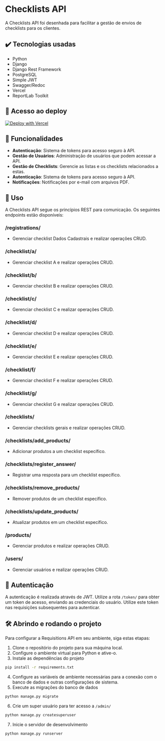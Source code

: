 # Checklists API

A Checklists API foi desenhada para facilitar a gestão de envios de checklists para os clientes.

## ✔️ Tecnologias usadas
- Python
- Django
- Django Rest Framework
- PostgreSQL
- Simple JWT
- Swagger/Redoc
- Vercel
- ReportLab Toolkit

## 📁 Acesso ao deploy

[![Deploy with Vercel](https://vercel.com/button)](https://checklists-api.vercel.app/)

## 🔨 Funcionalidades

- **Autenticação**: Sistema de tokens para acesso seguro à API.
- **Gestão de Usuários**: Administração de usuários que podem acessar a API.
- **Gestão de Checklists**: Gerencie as listas e os checklists relacionados a estas.
- **Autenticação**: Sistema de tokens para acesso seguro à API.
- **Notificações**: Notificações por e-mail com arquivos PDF.

## 📌 Uso

A Checklists API segue os princípios REST para comunicação. Os seguintes endpoints estão disponíveis:

### /registrations/
- Gerenciar checklist Dados Cadastrais e realizar operações CRUD.

### /checklist/a/
- Gerenciar checklist A e realizar operações CRUD.

### /checklist/b/
- Gerenciar checklist B e realizar operações CRUD.

### /checklist/c/
- Gerenciar checklist C e realizar operações CRUD.

### /checklist/d/
- Gerenciar checklist D e realizar operações CRUD.

### /checklist/e/
- Gerenciar checklist E e realizar operações CRUD.

### /checklist/f/
- Gerenciar checklist F e realizar operações CRUD.

### /checklist/g/
- Gerenciar checklist G e realizar operações CRUD.

### /checklists/
- Gerenciar checklists gerais e realizar operações CRUD.

### /checklists/add_products/
- Adicionar produtos a um checklist específico.

### /checklists/register_answer/
- Registrar uma resposta para um checklist específico.

### /checklists/remove_products/
- Remover produtos de um checklist específico.

### /checklists/update_products/
- Atualizar produtos em um checklist específico.

### /products/
- Gerenciar produtos e realizar operações CRUD.

### /users/
- Gerenciar usuários e realizar operações CRUD.

## 🔐 Autenticação

A autenticação é realizada através de JWT. Utilize a rota `/token/` para obter um token de acesso, enviando as credenciais do usuário. Utilize este token nas requisições subsequentes para autenticar.

## 🛠️ Abrindo e rodando o projeto

Para configurar a Requisitions API em seu ambiente, siga estas etapas:

1. Clone o repositório do projeto para sua máquina local.
2. Configure o ambiente virtual para Python e ative-o.
3. Instale as dependências do projeto
```bash
pip install -r requirements.txt
```
4. Configure as variáveis de ambiente necessárias para a conexão com o banco de dados e outras configurações de sistema.
5. Execute as migrações do banco de dados
```bash
python manage.py migrate
```
6. Crie um super usuário para ter acesso a `/admin/`
```bash
python manage.py createsuperuser
```
7. Inicie o servidor de desenvolvimento
```bash
python manage.py runserver
```
